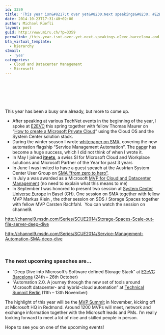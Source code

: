 ```yaml
---
id: 3359
title: 'This year isn&#8217;t over yet&#8230;Next speakings&#8230; #E2EVC Barcelona and #TechSummit Berlin'
date: 2014-10-23T17:31:40+02:00
author: Michael Rüefli
layout: post
guid: http://www.miru.ch/?p=3359
permalink: /this-year-isnt-over-yet-next-speakings-e2evc-barcelona-and-techsummit-berlin/
bfa_virtual_template:
  - hierarchy
s2mail:
  - 'yes'
categories:
  - Cloud and Datacenter Management
  - Microsoft
---
```

&nbsp;

&nbsp;

&nbsp;

This year has been a busy one already, but more to come up.

  * After speaking at various TechNet events in the beginning of the year, I spoke at <a href="http://www.e2evc.com/home/" target="_blank">E2EVC</a> this spring together with fellow Thomas Maurer on &#8220;<a href="http://www.slideshare.net/drmiru/e2evc-2014-building-clouds-with-microsoft-cloud-os-and-system-center" target="_blank">How to create a Microsoft Private Cloud</a>&#8221; using the Cloud OS and the System Center solution stack.
  * During the winter season I wrote <a href="https://gallery.technet.microsoft.com/Service-Management-fcd75828" target="_blank">whitepaper on SMA</a>, covering the new automation flagship &#8220;Service Management Automation&#8221;. The <a href="https://gallery.technet.microsoft.com/Service-Management-fcd75828" target="_blank">pape</a>r has become a huge success, which I did not think of when I wrote it.
  * In May I joined <a href="http://www.itnetx.ch/" target="_blank"><strong>itnetx</strong></a>, a swiss SI for Microsoft Cloud and Workplace solutions and Microsoft Partner of the Year for past 3 years
  * In June I was invited to have a guest speach at the Austrian System Center User Group on <a href="http://www.slideshare.net/drmiru/service-management-automation-sma-from-zero-to-hero" target="_blank">SMA &#8220;from zero to hero&#8221;</a>.
  * In July a was awarded as a Microsoft <a href="http://mvp.microsoft.com/en-us/overview.aspx" target="_blank">MVP for Cloud and Datacenter Management</a> (no need to explain what this means to me)
  * In September I was honored to present two session at <a href="http://www.systemcenteruniverse.ch/" target="_blank">System Center Universe Europe</a> in Basel (CH). One session on SMA together with fellow MVP Markus Klein , the other session on SDS / Storage Spaces together with fellow MVP Carsten Rachfahl.  You can watch the session on channel9.

http://channel9.msdn.com/Series/SCUE2014/Storage-Spaces-Scale-out-file-server-deep-dive

http://channel9.msdn.com/Series/SCUE2014/Service-Management-Automation-SMA-deep-dive

&nbsp;

### The next upcoming speaches are&#8230;

  * &#8220;Deep Dive into Microsoft&#8217;s Software defined Storage Stack&#8221; at <a href="http://www.e2evc.com/home/" target="_blank">E2eVC Barcelona</a> (24th &#8211; 26th October)
  * &#8220;Automation 2.0. A journey through the new set of tools around Microsoft datacenter- and hybrid-cloud automation&#8221; at <a href="http://www.microsoft.com/germany/technical-summit/default.aspx" target="_blank">Technical Summit Berlin</a> (11th &#8211; 13th November)

The highlight of this year will be the <a href="http://mvp.microsoft.com/en-us/summit.aspx" target="_blank">MVP Summit</a> in November, kicking off at Microsoft HQ in Redmond. Around 1200 MVPs will meet, network and exchange information together with the Microsoft leads and PMs. I&#8217;m really looking forward to meet a lot of nice and skilled people in person.

Hope to see you on one of the upcoming events!